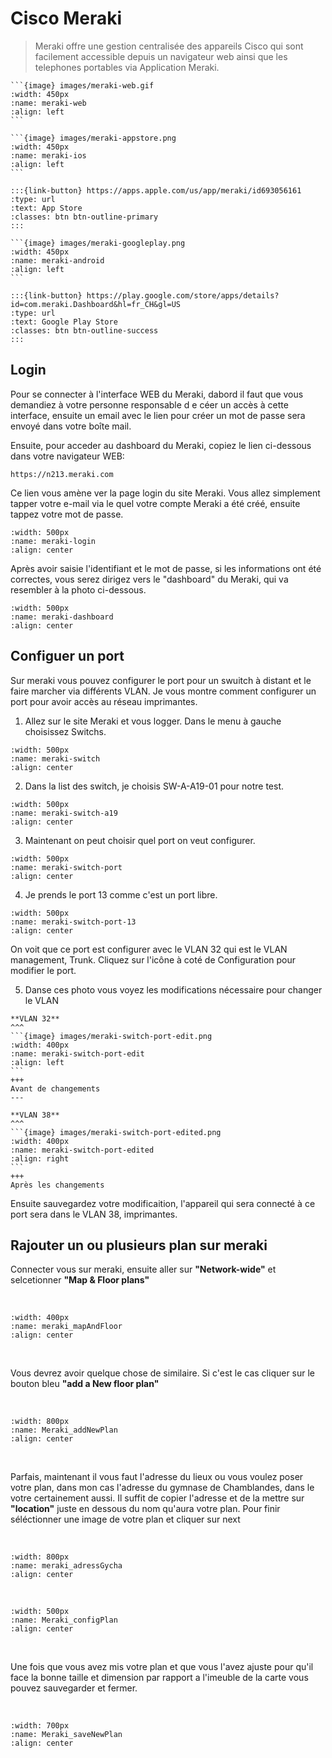<!--
Author:		    NoorMohammad Alizadeh
Date:		    15-nov, 2021
Description:	Meraki web interface login
-->

# Cisco Meraki

> Meraki offre une gestion centralisée des appareils 
> Cisco qui sont facilement accessible depuis un 
> navigateur web ainsi que les telephones portables via 
> Application Meraki. 

````{tabbed} WEB
```{image} images/meraki-web.gif
:width: 450px
:name: meraki-web
:align: left
```
````

````{tabbed} iOS
```{image} images/meraki-appstore.png
:width: 450px
:name: meraki-ios
:align: left
```

:::{link-button} https://apps.apple.com/us/app/meraki/id693056161
:type: url
:text: App Store
:classes: btn btn-outline-primary
:::
````

````{tabbed} Android
```{image} images/meraki-googleplay.png
:width: 450px
:name: meraki-android
:align: left
```

:::{link-button} https://play.google.com/store/apps/details?id=com.meraki.Dashboard&hl=fr_CH&gl=US
:type: url
:text: Google Play Store
:classes: btn btn-outline-success
:::
````

## Login

Pour se connecter à l'interface WEB du Meraki, dabord 
il faut que vous demandiez à votre personne responsable d
e céer un accès à cette interface, ensuite un email avec 
le lien pour créer un mot de passe sera envoyé dans votre 
boîte mail. 

Ensuite, pour acceder au dashboard du Meraki, copiez le 
lien ci-dessous dans votre navigateur WEB:

```
https://n213.meraki.com
```

Ce lien vous amène ver la page login du site Meraki. 
Vous allez simplement tapper votre e-mail via le quel 
votre compte Meraki a été créé, ensuite tappez votre 
mot de passe.

```{image} images/meraki-login-2.png
:width: 500px
:name: meraki-login
:align: center
```

Après avoir saisie l'identifiant et le mot de passe, 
si les informations ont été correctes, vous serez 
dirigez vers le "dashboard" du Meraki, qui va resembler
à la photo ci-dessous.

```{image} images/meraki-dashboard.png
:width: 500px
:name: meraki-dashboard
:align: center
```

## Configuer un port

Sur meraki vous pouvez configurer le port pour un swuitch à distant et le faire marcher via différents VLAN.
Je vous montre comment configurer un port pour avoir accès au réseau imprimantes. 

1. Allez sur le site Meraki et vous logger. Dans le menu à gauche choisissez Switchs. 

```{image} images/meraki-switch.png
:width: 500px
:name: meraki-switch
:align: center
```

2. Dans la list des switch, je choisis SW-A-A19-01 pour notre test.

```{image} images/meraki-switch-a19.png
:width: 500px
:name: meraki-switch-a19
:align: center
```

3. Maintenant on peut choisir quel port on veut configurer. 

```{image} images/meraki-switch-port.png
:width: 500px
:name: meraki-switch-port
:align: center
```

4. Je prends le port 13 comme c'est un port libre. 
   
```{image} images/meraki-switch-port-13.png
:width: 500px
:name: meraki-switch-port-13
:align: center
```

On voit que ce port est configurer avec le VLAN 32 qui est le VLAN management, Trunk.
Cliquez sur l'icône à coté de Configuration pour modifier le port.

5. Danse ces photo vous voyez les modifications nécessaire pour changer le VLAN

````{panels}
**VLAN 32**
^^^
```{image} images/meraki-switch-port-edit.png
:width: 400px
:name: meraki-switch-port-edit
:align: left
```
+++
Avant de changements
---

**VLAN 38**
^^^
```{image} images/meraki-switch-port-edited.png
:width: 400px
:name: meraki-switch-port-edited
:align: right
```
+++
Après les changements
````

Ensuite sauvegardez votre modificaition, l'appareil qui sera connecté à ce port sera dans le VLAN 38, imprimantes.


<!--
Author:		    Joca Bolli
Date:		    24.09.2022
Description:	Information utile et mise a jour du site
-->

## Rajouter un ou plusieurs plan sur meraki 


Connecter vous sur meraki, ensuite aller sur **"Network-wide"** et selcetionner **"Map & Floor plans"**

 <br/>

```{image} images/meraki_mapAndFloor.png
:width: 400px
:name: meraki_mapAndFloor
:align: center
```

<br/>

Vous devrez avoir quelque chose de similaire. Si c'est le cas cliquer sur le bouton bleu **"add a New floor plan"**

 <br/>

```{image} images/Meraki_addNewPlan.png
:width: 800px
:name: Meraki_addNewPlan
:align: center
```
<br/>

Parfais, maintenant il vous faut l'adresse du lieux ou vous voulez poser votre plan, dans mon cas l'adresse du gymnase de Chamblandes, dans le votre certainement aussi. Il suffit de copier l'adresse et de la mettre sur **"location"** juste en dessous du nom qu'aura votre plan. Pour finir séléctionner une image de votre plan et cliquer sur next 


 <br/>

```{image} images/meraki_adressGycha.png
:width: 800px
:name: meraki_adressGycha
:align: center
```

<br/>

```{image} images/Meraki_configPlan.png
:width: 500px
:name: Meraki_configPlan
:align: center
```

<br/>

Une fois que vous avez mis votre plan et que vous l'avez ajuste pour qu'il face la bonne taille et dimension par rapport a l'imeuble de la carte vous pouvez sauvegarder et fermer.

<br/>

```{image} images/Meraki_saveNewPlan.png
:width: 700px
:name: Meraki_saveNewPlan
:align: center
```

<br/>





